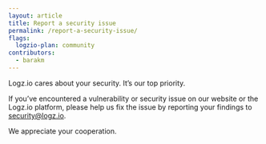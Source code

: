 ```yaml
---
layout: article
title: Report a security issue
permalink: /report-a-security-issue/
flags:
  logzio-plan: community
contributors:
  - barakm
---
```


Logz.io cares about your security. It’s our top priority.

If you’ve encountered a vulnerability or security issue on our website or the Logz.io platform, please help us fix the issue by reporting your findings to <a href="mailto:security@logz.io?subject=Reporting a security issue">security@logz.io</a>.

We appreciate your cooperation.
